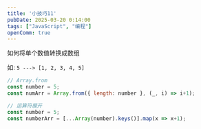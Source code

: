 ```yaml
---
title: '小技巧11'
pubDate: 2025-03-20 0:14:00
tags: ["JavaScript", "编程"]
openComm: true
---
```


如何将单个数值转换成数组

如: `5 ---> [1, 2, 3, 4, 5]`

```javascript
// Array.from
const number = 5;
const numArr = Array.from({ length: number }, (_, i) => i+1);

// 运算符展开
const number = 5;
const numberArr = [...Array(number).keys()].map(x => x+1);
```